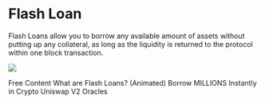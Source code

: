 # Flash Loan

Flash Loans allow you to borrow any available amount of assets without putting up any collateral, as long as the liquidity is returned to the protocol within one block transaction.

![](https://49556060-files.gitbook.io/~/files/v0/b/gitbook-legacy-files/o/assets%2F-McrrP76qZOPqS7PoZSz%2F-Mjgs-Cd5PxDpJaMlWTj%2F-Mjh4WnYPx9QUQNrDan-%2FUntitled.png?alt=media&token=8a4834de-7c28-4e63-a29c-62acf4e5f9ac)

<ResourceGroupTitle>Free Content</ResourceGroupTitle>
<BadgeLink badgeText='Watch' href='https://www.youtube.com/watch?v=YiF6x193fRk'>What are Flash Loans? (Animated) Borrow MILLIONS Instantly in Crypto</BadgeLink>
<BadgeLink colorScheme='yellow' badgeText='Read' href='https://docs.aave.com/faq/flash-loans'>Uniswap V2 Oracles</BadgeLink>
